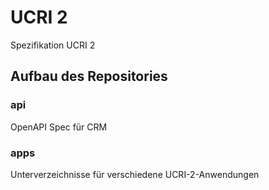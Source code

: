 # UCRI 2

Spezifikation UCRI 2

## Aufbau des Repositories

### api

OpenAPI Spec für CRM

### apps

Unterverzeichnisse für verschiedene UCRI-2-Anwendungen
